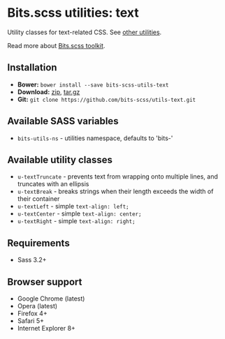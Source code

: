 # Bits.scss utilities: text

Utility classes for text-related CSS. See [other utilities](https://github.com/bits-scss/utils).

Read more about [Bits.scss toolkit](https://github.com/bits-scss/bits.scss).

## Installation

* __Bower:__ `bower install --save bits-scss-utils-text`
* __Download:__ [zip](https://github.com/bits-scss/utils-text/zipball/master), [tar.gz](https://github.com/bits-scss/utils-text/tarball/master)
* __Git:__ `git clone https://github.com/bits-scss/utils-text.git`

## Available SASS variables

* `bits-utils-ns` - utilities namespace, defaults to 'bits-'

## Available utility classes

* `u-textTruncate` - prevents text from wrapping onto multiple lines, and truncates with an ellipsis
* `u-textBreak` - breaks strings when their length exceeds the width of their container
* `u-textLeft` - simple `text-align: left;`
* `u-textCenter` - simple `text-align: center;`
* `u-textRight` - simple `text-align: right;`

## Requirements

* Sass 3.2+

## Browser support

* Google Chrome (latest)
* Opera (latest)
* Firefox 4+
* Safari 5+
* Internet Explorer 8+